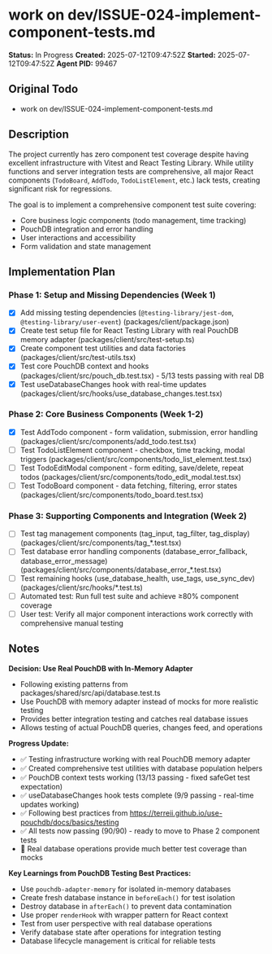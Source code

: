 # work on dev/ISSUE-024-implement-component-tests.md

**Status:** In Progress
**Created:** 2025-07-12T09:47:52Z
**Started:** 2025-07-12T09:47:52Z
**Agent PID:** 99467

## Original Todo

- work on dev/ISSUE-024-implement-component-tests.md

## Description

The project currently has zero component test coverage despite having excellent infrastructure with Vitest and React Testing Library. While utility functions and server integration tests are comprehensive, all major React components (`TodoBoard`, `AddTodo`, `TodoListElement`, etc.) lack tests, creating significant risk for regressions.

The goal is to implement a comprehensive component test suite covering:
- Core business logic components (todo management, time tracking)
- PouchDB integration and error handling 
- User interactions and accessibility
- Form validation and state management

## Implementation Plan

### Phase 1: Setup and Missing Dependencies (Week 1)

- [x] Add missing testing dependencies (`@testing-library/jest-dom`, `@testing-library/user-event`) (packages/client/package.json)
- [x] Create test setup file for React Testing Library with real PouchDB memory adapter (packages/client/src/test-setup.ts)
- [x] Create component test utilities and data factories (packages/client/src/test-utils.tsx)
- [x] Test core PouchDB context and hooks (packages/client/src/pouch_db.test.tsx) - 5/13 tests passing with real DB
- [x] Test useDatabaseChanges hook with real-time updates (packages/client/src/hooks/use_database_changes.test.tsx)

### Phase 2: Core Business Components (Week 1-2)

- [x] Test AddTodo component - form validation, submission, error handling (packages/client/src/components/add_todo.test.tsx)
- [ ] Test TodoListElement component - checkbox, time tracking, modal triggers (packages/client/src/components/todo_list_element.test.tsx)  
- [ ] Test TodoEditModal component - form editing, save/delete, repeat todos (packages/client/src/components/todo_edit_modal.test.tsx)
- [ ] Test TodoBoard component - data fetching, filtering, error states (packages/client/src/components/todo_board.test.tsx)

### Phase 3: Supporting Components and Integration (Week 2)

- [ ] Test tag management components (tag_input, tag_filter, tag_display) (packages/client/src/components/tag_*.test.tsx)
- [ ] Test database error handling components (database_error_fallback, database_error_message) (packages/client/src/components/database_error_*.test.tsx)
- [ ] Test remaining hooks (use_database_health, use_tags, use_sync_dev) (packages/client/src/hooks/*.test.ts)
- [ ] Automated test: Run full test suite and achieve ≥80% component coverage
- [ ] User test: Verify all major component interactions work correctly with comprehensive manual testing

## Notes

**Decision: Use Real PouchDB with In-Memory Adapter**
- Following existing patterns from packages/shared/src/api/database.test.ts
- Use PouchDB with memory adapter instead of mocks for more realistic testing
- Provides better integration testing and catches real database issues
- Allows testing of actual PouchDB queries, changes feed, and operations

**Progress Update:**
- ✅ Testing infrastructure working with real PouchDB memory adapter
- ✅ Created comprehensive test utilities with database population helpers
- ✅ PouchDB context tests working (13/13 passing - fixed safeGet test expectation)
- ✅ useDatabaseChanges hook tests complete (9/9 passing - real-time updates working)
- ✅ Following best practices from https://terreii.github.io/use-pouchdb/docs/basics/testing
- ✅ All tests now passing (90/90) - ready to move to Phase 2 component tests
- 📝 Real database operations provide much better test coverage than mocks

**Key Learnings from PouchDB Testing Best Practices:**
- Use `pouchdb-adapter-memory` for isolated in-memory databases
- Create fresh database instance in `beforeEach()` for test isolation
- Destroy database in `afterEach()` to prevent data contamination
- Use proper `renderHook` with wrapper pattern for React context
- Test from user perspective with real database operations
- Verify database state after operations for integration testing
- Database lifecycle management is critical for reliable tests